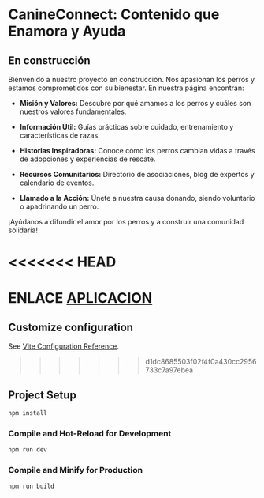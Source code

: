 # CanineConnect: Contenido que Enamora y Ayuda 
## En construcción
Bienvenido a nuestro proyecto en construcción. Nos apasionan los perros y estamos comprometidos con su bienestar. En nuestra página encontrán:

- **Misión y Valores:** Descubre por qué amamos a los perros y cuáles son nuestros valores fundamentales.
- **Información Útil:** Guías prácticas sobre cuidado, entrenamiento y características de razas.

- **Historias Inspiradoras:** Conoce cómo los perros cambian vidas a través de adopciones y experiencias de rescate.

- **Recursos Comunitarios:** Directorio de asociaciones, blog de expertos y calendario de eventos.

- **Llamado a la Acción:** Únete a nuestra causa donando, siendo voluntario o apadrinando un perro.

¡Ayúdanos a difundir el amor por los perros y a construir una comunidad solidaria!

<<<<<<< HEAD
=======
# ENLACE [APLICACION](https://canine-connect.vercel.app/)


## Customize configuration

See [Vite Configuration Reference](https://vitejs.dev/config/).

>>>>>>> d1dc8685503f02f4f0a430cc2956733c7a97ebea
## Project Setup

```sh
npm install
```

### Compile and Hot-Reload for Development

```sh
npm run dev
```

### Compile and Minify for Production

```sh
npm run build
```
